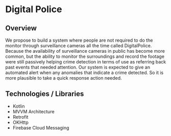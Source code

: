 # Digital Police 

## Overview
We propose to build a system where people are not required to do the monitor through surveillance cameras all the time called DigitalPolice. Because the availability of surveillance cameras in public has become more common, but the ability to monitor the surroundings and record the footage were still passively helping crime detection in terms of use as referring back past events that needed attention.
Our system is expected to give an automated alert when any anomalies that indicate a crime detected. So it is more plausible to take a quick response action needed.

## Technologies / Libraries
* Kotlin
* MVVM Architecture
* Retrofit
* OKHttp
* Firebase Cloud Messaging
